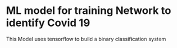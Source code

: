 # ML model for training Network to identify Covid 19

This Model uses tensorflow to build a binary classification system 